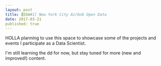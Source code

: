 ```yaml
---
layout: post
title: [EDA#1] New York City Airbnb Open Data
date: 2017-03-21
published: true
---
```

HOLLA planning to use this space to showcase some of the projects and events I participate as a Data Scientist.

I'm still learning the dd for now, but stay tuned for more (new and improved!) content.



<script src="https://gist.github.com/gl1unit/19d81a8affa2d84c8425ad0e0be8ec0e.js"></script>
